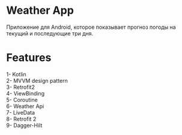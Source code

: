 # Weather App
Приложение для Android, которое показывает прогноз погоды на текущий и последующие три дня.

# Features

1- Kotlin  
2- MVVM design pattern  
3- Retrofit2   
4- ViewBinding    
5- Coroutine  
6- Weather Api  
7- LiveData  
8- Retrofit 2  
9- Dagger-Hilt  

